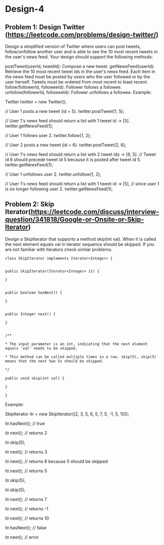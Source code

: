 # Design-4

## Problem 1: Design Twitter (https://leetcode.com/problems/design-twitter/)

Design a simplified version of Twitter where users can post tweets, follow/unfollow another user and is able to see the 10 most recent tweets in the user's news feed. Your design should support the following methods:

postTweet(userId, tweetId): Compose a new tweet.
getNewsFeed(userId): Retrieve the 10 most recent tweet ids in the user's news feed. Each item in the news feed must be posted by users who the user followed or by the user herself. Tweets must be ordered from most recent to least recent.
follow(followerId, followeeId): Follower follows a followee.
unfollow(followerId, followeeId): Follower unfollows a followee.
Example:

Twitter twitter = new Twitter();

// User 1 posts a new tweet (id = 5).
twitter.postTweet(1, 5);

// User 1's news feed should return a list with 1 tweet id -> [5].
twitter.getNewsFeed(1);

// User 1 follows user 2.
twitter.follow(1, 2);

// User 2 posts a new tweet (id = 6).
twitter.postTweet(2, 6);

// User 1's news feed should return a list with 2 tweet ids -> [6, 5].
// Tweet id 6 should precede tweet id 5 because it is posted after tweet id 5.
twitter.getNewsFeed(1);

// User 1 unfollows user 2.
twitter.unfollow(1, 2);

// User 1's news feed should return a list with 1 tweet id -> [5],
// since user 1 is no longer following user 2.
twitter.getNewsFeed(1);


## Problem 2: Skip Iterator(https://leetcode.com/discuss/interview-question/341818/Google-or-Onsite-or-Skip-Iterator)

Design a SkipIterator that supports a method skip(int val). When it is called the next element equals val in iterator sequence should be skipped. If you are not familiar with Iterators check similar problems.

    class SkipIterator implements Iterator<Integer> {


	public SkipIterator(Iterator<Integer> it) {

	}


	public boolean hasNext() {

	}


	public Integer next() {

	}


	/**

	* The input parameter is an int, indicating that the next element equals 'val' needs to be skipped.

	* This method can be called multiple times in a row. skip(5), skip(5) means that the next two 5s should be skipped.

	*/ 

	public void skip(int val) {

	}

	}
Example:

SkipIterator itr = new SkipIterator([2, 3, 5, 6, 5, 7, 5, -1, 5, 10]);

itr.hasNext(); // true

itr.next(); // returns 2

itr.skip(5);

itr.next(); // returns 3

itr.next(); // returns 6 because 5 should be skipped

itr.next(); // returns 5

itr.skip(5);

itr.skip(5);

itr.next(); // returns 7

itr.next(); // returns -1

itr.next(); // returns 10

itr.hasNext(); // false

itr.next(); // error
